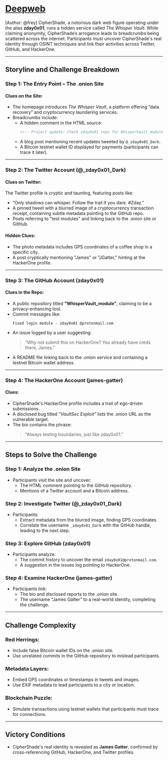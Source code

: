 # [Deepweb](https://defhawk.com/battleground/raid/seasides25/deepweb)

[Author: @frey] CipherShade, a notorious dark web figure operating under the alias **zday0x01**, runs a hidden service called *The Whisper Vault*. While claiming anonymity, CipherShade’s arrogance leads to breadcrumbs being scattered across the internet. Participants must uncover CipherShade's real identity through OSINT techniques and link their activities across Twitter, GitHub, and HackerOne.

---

## Storyline and Challenge Breakdown

### **Step 1: The Entry Point – The .onion Site**
#### **Clues on the Site**:
- The homepage introduces *The Whisper Vault*, a platform offering “data recovery” and cryptocurrency laundering services.  
- Breadcrumbs include:
  - A hidden comment in the HTML source:
    ```html
    <!-- Project update: Check zday0x01 repo for WhisperVault_module -->
    ```
  - A blog post mentioning recent updates tweeted by `@_zday0x01_Dark`.
  - A Bitcoin testnet wallet ID displayed for payments (participants can trace it later).

---

### **Step 2: The Twitter Account (@_zday0x01_Dark)**
#### **Clues on Twitter**:
The Twitter profile is cryptic and taunting, featuring posts like:
- “Only shadows can whisper. Follow the trail if you dare. #Zday.”
- A pinned tweet with a blurred image of a cryptocurrency transaction receipt, containing subtle metadata pointing to the GitHub repo.
- Posts referring to "test modules" and linking back to the .onion site or GitHub.

#### **Hidden Clues**:
- The photo metadata includes GPS coordinates of a coffee shop in a specific city.  
- A post cryptically mentioning "James" or "JGatter," hinting at the HackerOne profile.

---

### **Step 3: The GitHub Account (zday0x01)**
#### **Clues in the Repo**:
- A public repository titled **"WhisperVault_module"**, claiming to be a privacy-enhancing tool.
- Commit messages like:
  ```
  Fixed login module - zday0x01 @protonmail.com
  ```
- An issue logged by a user suggesting:
  > “Why not submit this on HackerOne? You already have creds there, James.”
- A README file linking back to the .onion service and containing a testnet Bitcoin wallet address.

---

### **Step 4: The HackerOne Account (james-gatter)**
#### **Clues**:
- CipherShade's HackerOne profile includes a trail of ego-driven submissions.
- A disclosed bug titled *"VaultSec Exploit"* lists the .onion URL as the vulnerable target.
- The bio contains the phrase:
  > "Always testing boundaries, just like zday0x01."

---

## Steps to Solve the Challenge

### **Step 1: Analyze the .onion Site**
- Participants visit the site and uncover:
  - The HTML comment pointing to the GitHub repository.
  - Mentions of a Twitter account and a Bitcoin address.

### **Step 2: Investigate Twitter (@_zday0x01_Dark)**
- Participants:
  - Extract metadata from the blurred image, finding GPS coordinates.
  - Correlate the username `_zday0x01_Dark` with the GitHub handle, leading to the next step.

### **Step 3: Explore GitHub (zday0x01)**
- Participants analyze:
  - The commit history to uncover the email `zday0x01@protonmail.com`.
  - A suggestion in the issues log pointing to HackerOne.

### **Step 4: Examine HackerOne (james-gatter)**
- Participants link:
  - The bio and disclosed reports to the .onion site.
  - The username "James Gatter" to a real-world identity, completing the challenge.

---

## Challenge Complexity

### **Red Herrings**:
- Include false Bitcoin wallet IDs on the .onion site.
- Use unrelated commits in the GitHub repository to mislead participants.

### **Metadata Layers**:
- Embed GPS coordinates or timestamps in tweets and images.
- Use EXIF metadata to lead participants to a city or location.

### **Blockchain Puzzle**:
- Simulate transactions using testnet wallets that participants must trace for connections.

---

## Victory Conditions
- CipherShade's real identity is revealed as **James Gatter**, confirmed by cross-referencing GitHub, HackerOne, and Twitter profiles.
